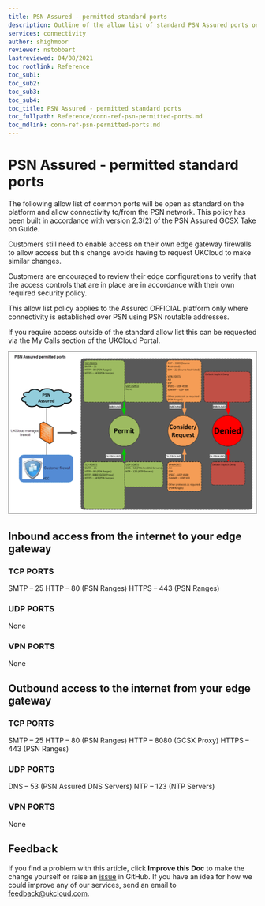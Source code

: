 ```yaml
---
title: PSN Assured - permitted standard ports
description: Outline of the allow list of standard PSN Assured ports on the UKCloud managed perimeter firewalls
services: connectivity
author: shighmoor
reviewer: nstobbart
lastreviewed: 04/08/2021
toc_rootlink: Reference
toc_sub1: 
toc_sub2:
toc_sub3:
toc_sub4:
toc_title: PSN Assured - permitted standard ports
toc_fullpath: Reference/conn-ref-psn-permitted-ports.md
toc_mdlink: conn-ref-psn-permitted-ports.md
---
```


# PSN Assured - permitted standard ports

The following allow list of common ports will be open as standard on the platform and allow connectivity to/from the PSN network. This policy has been built in accordance with version 2.3(2) of the PSN Assured GCSX Take on Guide.

Customers still need to enable access on their own edge gateway firewalls to allow access but this change avoids having to request UKCloud to make similar changes.

Customers are encouraged to review their edge configurations to verify that the access controls that are in place are in accordance with their own required security policy.

This allow list policy applies to the Assured OFFICIAL platform only where connectivity is established over PSN using PSN routable addresses.

If you require access outside of the standard allow list this can be requested via the My Calls section of the UKCloud Portal.

![PSN assured permitted ports](images/psn_assured_allowlist_ports.png)

## Inbound access from the internet to your edge gateway

### TCP PORTS

SMTP – 25 
HTTP – 80 (PSN Ranges)
HTTPS – 443 (PSN Ranges)

### UDP PORTS

None

### VPN PORTS

None

## Outbound access to the internet from your edge gateway

### TCP PORTS

SMTP – 25 
HTTP – 80 (PSN Ranges)
HTTP – 8080 (GCSX Proxy)
HTTPS – 443 (PSN Ranges)

### UDP PORTS

DNS – 53 (PSN Assured DNS Servers)
NTP – 123 (NTP Servers)

### VPN PORTS

None

## Feedback

If you find a problem with this article, click **Improve this Doc** to make the change yourself or raise an [issue](https://github.com/UKCloud/documentation/issues) in GitHub. If you have an idea for how we could improve any of our services, send an email to <feedback@ukcloud.com>.
